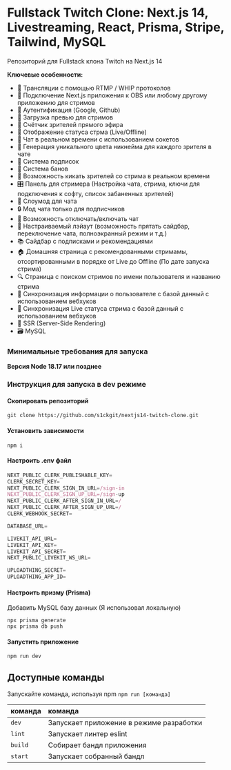 # Fullstack Twitch Clone: Next.js 14, Livestreaming, React, Prisma, Stripe, Tailwind, MySQL

Репозиторий для Fullstack клона Twitch на Next.js 14

**Ключевые особенности:**
- 📡 Трансляции с помощью RTMP / WHIP протоколов
- 🔗 Подключение Next.js приложения к OBS или любому другому приложению для стримов
- 🔐 Аутентификация (Google, Github)
- 📸 Загрузка превью для стримов
- 👀 Счётчик зрителей прямого эфира
- 🚦 Отображение статуса стрма (Live/Offline)
- 💬 Чат в реальном времени с использованием сокетов
- 🎨 Генерация уникального цвета никнейма для каждого зрителя в чате
- 👥 Система подписок
- 🚫 Система банов
- 👢 Возможность кикать зрителей со стрима в реальном времени
- 🎛️ Панель для стримера (Настройка чата, стрима, ключи для подключения к софту, список забаненных зрителей)
- 🐢 Слоумод для чата
- 🔒 Мод чата только для подписчиков
- 📴 Возможность отключать/включать чат
- 🔽 Настраиваемый лэйаут (возможность прятать сайдбар, переключение чата, полноэкранный режим и т.д.)
- 📚 Сайдбар с подписками и рекомендациями
- 🏠 Домашняя страница с рекомендованными стримамы, отсортированными в порядке от Live до Offline (По дате запуска стрима)
- 🔍 Страница с поиском стримов по имени пользователя и названию стрима
- 🔄 Синхронизация информации о пользователе с базой данный с использованием вебхуков
- 📡 Синхронизация Live статуса стрима с базой данный с использованием вебхуков
- 📄 SSR (Server-Side Rendering)
- 🗃️ MySQL

### Минимальные требования для запуска

**Версия Node 18.17 или позднее**

### Инструкция для запуска в dev режиме

#### Скопировать репозиторий

```shell
git clone https://github.com/s1ckgit/nextjs14-twitch-clone.git
```

#### Установить зависимости

```shell
npm i
```

#### Настроить .env файл

```js
NEXT_PUBLIC_CLERK_PUBLISHABLE_KEY=
CLERK_SECRET_KEY=
NEXT_PUBLIC_CLERK_SIGN_IN_URL=/sign-in
NEXT_PUBLIC_CLERK_SIGN_UP_URL=/sign-up
NEXT_PUBLIC_CLERK_AFTER_SIGN_IN_URL=/
NEXT_PUBLIC_CLERK_AFTER_SIGN_UP_URL=/
CLERK_WEBHOOK_SECRET=

DATABASE_URL=

LIVEKIT_API_URL=
LIVEKIT_API_KEY=
LIVEKIT_API_SECRET=
NEXT_PUBLIC_LIVEKIT_WS_URL=

UPLOADTHING_SECRET=
UPLOADTHING_APP_ID=
```

#### Настроить призму (Prisma)

Добавить MySQL базу данных (Я использовал локальную)

```shell
npx prisma generate
npx prisma db push

```
#### Запустить приложение

```shell
npm run dev
```

## Доступные команды

Запускайте команда, используя npm `npm run [команда]`

| команда         | команда                                  |
| :-------------- | :--------------------------------------- |
| `dev`           | Запускает приложение в режиме разработки |
| `lint`          | Запускает линтер eslint                  |
| `build`         | Собирает бандл приложения                |
| `start`         | Запускает собранный бандл                |
